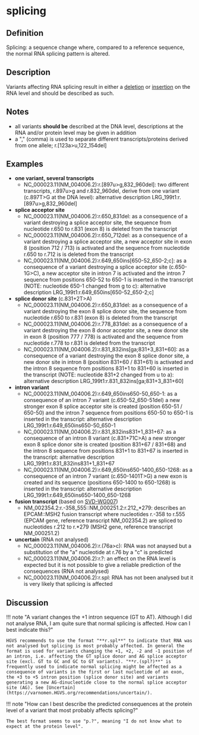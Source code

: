 # splicing

## Definition

Splicing: a sequence change where, compared to a reference sequence, the normal RNA splicing pattern is altered.

## Description

Variants affecting RNA splicing result in either a [deletion](../deletion/) or [insertion](../insertion/) on the RNA level and should be described as such.

## Notes

- all variants **should be** described at the DNA level, descriptions at the RNA and/or protein level may be given in addition
- a "," (comma) is used to separate different transcripts/proteins derived from one allele; r.[123a>u,122_154del]

## Examples

- **one variant, several transcripts**
  - NC_000023.11(NM_004006.2):r.[897u>g,832_960del]: two different transcripts, r.897u>g and r.832_960del, derive from one variant (c.897T>G at the DNA level): alternative description LRG_199t1:r.[897u>g,832_960del]
- **splice acceptor site**
  - NC_000023.11(NM_004006.2):r.650_831del: as a consequence of a variant destroying a splice acceptor site, the sequence from nucleotide r.650 to r.831 (exon 8) is deleted from the transcript
  - NC_000023.11(NM_004006.2):r.650_712del: as a consequence of a variant destroying a splice acceptor site, a new acceptor site in exon 8 (position 712 / 713) is activated and the sequence from nucleotide r.650 to r.712 is is deleted from the transcript
  - NC_000023.11(NM_004006.2):r.649_650ins[650-52\_650-2;c]: as a consequence of a variant destroying a splice acceptor site (c.650-1G>C), a new acceptor site in intron 7 is activated and the intron 7 sequence from positions 650-52 to 650-1 is inserted in the transcript (NOTE: nucleotide 650-1 changed from g to c): alternative description LRG_199t1:r.649_650ins[650-52\_650-2;c]
- **splice donor site** (c.831+2T>A)
  - NC_000023.11(NM_004006.2):r.650_831del: as a consequence of a variant destroying the exon 8 splice donor site, the sequence from nucleotide r.650 to r.831 (exon 8) is deleted from the transcript
  - NC_000023.11(NM_004006.2):r.778_831del: as a consequence of a variant destroying the exon 8 donor acceptor site, a new donor site in exon 8 (position 777 / 778) is activated and the sequence from nucleotide r.778 to r.831 is deleted from the transcript
  - NC_000023.11(NM_004006.2):r.831_832ins[ga;831+3\_831+60]: as a consequence of a variant destroying the exon 8 splice donor site, a new donor site in intron 8 (position 831+60 / 831+61) is activated and the intron 8 sequence from positions 831+1 to 831+60 is inserted in the transcript (NOTE: nucleotide 831+2 changed from u to a): alternative description LRG_199t1:r.831_832ins[ga;831+3\_831+60]
- **intron variant**
  - NC_000023.11(NM_004006.2):r.649_650ins650-50_650-1: as a consequence of an intron 7 variant (c.650-52_650-51del) a new stronger exon 8 splice acceptor site is created (position 650-51 / 650-50) and the intron 7 sequence from positions 650-50 to 650-1 is inserted in the transcript: alternative description LRG_199t1:r.649_650ins650-50_650-1
  - NC_000023.11(NM_004006.2):r.831_832ins831+1_831+67: as a consequence of an intron 8 variant (c.831+71C>A) a new stronger exon 8 splice donor site is created (position 831+67 / 831+68) and the intron 8 sequence from positions 831+1 to 831+67 is inserted in the transcript: alternative description LRG_199t1:r.831_832ins831+1_831+67
  - NC_000023.11(NM_004006.2):r.649_650ins650-1400_650-1268: as a consequence of an intron 7 variant (c.650-1401T>G) a new exon is created and its sequence (positions 650-1400 to 650-1268) is inserted in the transcript: alternative description LRG_199t1:r.649_650ins650-1400_650-1268
- **fusion transcript** (based on [SVD-WG007](../../../consultation/SVD-WG007/))
  - NM_002354.2:r.-358_555::NM_000251.2:r.212\_\*279: describes an EPCAM::MSH2 fusion transcript where nucleotides r.-358 to r.555 (EPCAM gene, reference transcript NM_002354.2) are spliced to nucleotides r.212 to r.\*279 (MSH2 gene, reference transcript NM_000251.2)
- **uncertain** (RNA not analysed)
  - NC_000023.11(NM_004006.2):r.(76a>c): RNA was not anaysed but a substitution of the "a" nucleotide at r.76 by a "c" is predicted
  - NC_000023.11(NM_004006.2):r.?: an effect on the RNA level is expected but it is not possible to give a reliable prediction of the consequences (RNA not analysed)
  - NC_000023.11(NM_004006.2):r.spl: RNA has not been analysed but it is very likely that splicing is affected

## Discussion

!!! note "A variant changes the +1 intron sequence (GT to AT). Although I did not analyse RNA, I am quite sure that normal splicing is affected. How can I best indicate this?"

    HGVS recommends to use the format "**r.spl**" to indicate that RNA was not analysed but splicing is most probably affected. In general the format is used for variants changing the +1, +2, -2 and -1 position of an intron, i.e. affecting the GT splice donor and AG splice acceptor site (excl. GT to GC and GC to GT variants). "**r.(spl?)**" is frequently used to indicate normal splicing might be affected as a consequence of variants in the first or last nucleotide of an exon, the +3 to +5 intron position (splice donor site) and variants generating a new AG-dinucleotide close to the normal splice acceptor site (AG). See [Uncertain](https://varnomen.HGVS.org/recommendations/uncertain/).

!!! note "How can I best describe the predicted consequences at the protein level of a variant that most probably affects splicing?"

    The best format seems to use "p.?", meaning "I do not know what to expect at the protein level".
